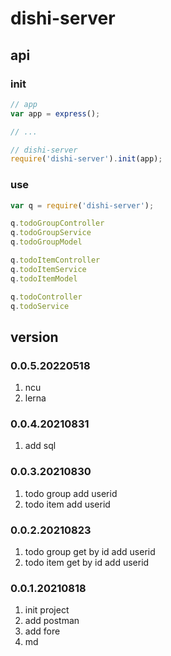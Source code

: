 # dishi-server

## api
### init
```javascript
// app
var app = express();

// ...

// dishi-server
require('dishi-server').init(app);
```

### use
```javascript
var q = require('dishi-server');

q.todoGroupController
q.todoGroupService
q.todoGroupModel

q.todoItemController
q.todoItemService
q.todoItemModel

q.todoController
q.todoService
```

## version
### 0.0.5.20220518
1. ncu
2. lerna

### 0.0.4.20210831
1. add sql

### 0.0.3.20210830
1. todo group add userid
2. todo item add userid

### 0.0.2.20210823
1. todo group get by id add userid
2. todo item get by id add userid

### 0.0.1.20210818
1. init project
2. add postman
3. add fore
4. md

